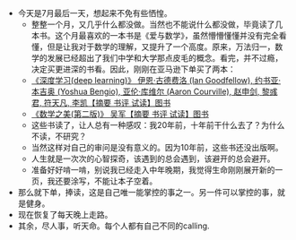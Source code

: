- 今天是7月最后一天，想起来不免有些恓惶。
    - 整整一个月，又几乎什么都没做。当然也不能说什么都没做，毕竟读了几本书。这个月最喜欢的一本书是《爱与数学》，虽然懵懵懂懂并没有完全看懂，但是让我对于数学的理解，又提升了一个高度。原来，万法归一，数学的发展已经超出了我们中学和大学那点皮毛的概念。看完，并不过瘾，决定买更进深的书看。因此，刚刚在亚马逊下单买了两本：
    - [《深度学习(deep learning)》 伊恩·古德费洛 (Ian Goodfellow), 约书亚·本吉奥 (Yoshua Bengio), 亚伦·库维尔 (Aaron Courville), 赵申剑, 黎彧君, 符天凡, 李凯【摘要 书评 试读】图书](https://www.amazon.cn/%E6%B7%B1%E5%BA%A6%E5%AD%A6%E4%B9%A0-%E4%BC%8A%E6%81%A9-%E5%8F%A4%E5%BE%B7%E8%B4%B9%E6%B4%9B/dp/B073LWHBBY/ref=sr_1_1?ie=UTF8&qid=1501452542&sr=8-1&keywords=%E6%B7%B1%E5%BA%A6%E5%AD%A6%E4%B9%A0)
    - [《数学之美(第二版)》 吴军【摘要 书评 试读】图书](https://www.amazon.cn/%E5%9B%BE%E4%B9%A6/dp/B00P6OJ09C/ref=sr_1_1?ie=UTF8&qid=1501454917&sr=8-1&keywords=%E6%95%B0%E5%AD%A6%E4%B9%8B%E7%BE%8E)
    - 这些书读了，让人总有一种感叹：我20年前，十年前干什么去了？为什么不读，不研究？
    - 当然这样对自己的审问是没有意义的。因为10年前，这些书还没出版啊。
    - 人生就是一次次的心智探奇，该遇到的总会遇到，该避开的总会避开。
    - 准备好好啃一啃，别说我已经走入中年晚期，我觉得生命刚刚展开新的一页，我还要涂写，不能让本子空着。
- 那么就下单，捧读，这是自己唯一能掌控的事之一。另一件可以掌控的事，就是健身。
- 现在恢复了每天晚上走路。
- 其余，尽人事，听天命。每个人都有自己不同的calling.
